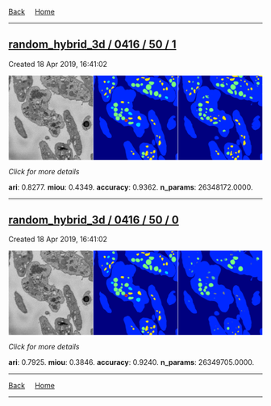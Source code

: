 
[Back](..)&nbsp;&nbsp;&nbsp;&nbsp;&nbsp;[Home](https://leapmanlab.github.io/snapshots)

---

<div class="summary"><a href="1"><h2>random_hybrid_3d / 0416 / 50 / 1</h2></a><p>Created 18 Apr 2019, 16:41:02
</p><a href="1"><img src="1/media/summary.png" align="center"></a><p>
<i>Click for more details</i>
</p></div>

**ari**: 0.8277. **miou**: 0.4349. **accuracy**: 0.9362. **n_params**: 26348172.0000. 

---

<div class="summary"><a href="0"><h2>random_hybrid_3d / 0416 / 50 / 0</h2></a><p>Created 18 Apr 2019, 16:41:02
</p><a href="0"><img src="0/media/summary.png" align="center"></a><p>
<i>Click for more details</i>
</p></div>

**ari**: 0.7925. **miou**: 0.3846. **accuracy**: 0.9240. **n_params**: 26349705.0000. 

---

[Back](..)&nbsp;&nbsp;&nbsp;&nbsp;&nbsp;[Home](https://leapmanlab.github.io/snapshots)

---